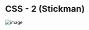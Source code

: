 # CSS - 2 (Stickman)

![image](https://user-images.githubusercontent.com/25200958/27917100-12e09992-627c-11e7-952b-5e3ca256f35c.png)